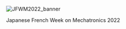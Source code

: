 ![JFWM2022_banner](https://user-images.githubusercontent.com/36209435/187212450-6d90fe56-c6c8-468b-9449-81962c92a60f.svg)

Japanese French Week on Mechatronics 2022
